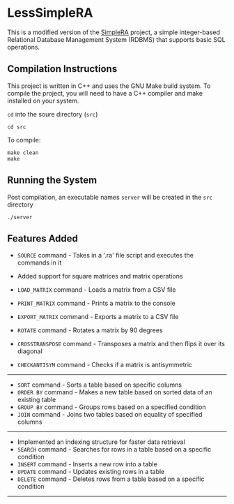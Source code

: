 <!-- [![Open in Visual Studio Code](https://classroom.github.com/assets/open-in-vscode-2e0aaae1b6195c2367325f4f02e2d04e9abb55f0b24a779b69b11b9e10269abc.svg)](https://classroom.github.com/online_ide?assignment_repo_id=17886365&assignment_repo_type=AssignmentRepo) -->
# LessSimpleRA

This is a modified version of the [SimpleRA](https://github.com/SimpleRA/SimpleRA) project, a simple integer-based Relational Database Management System (RDBMS) that supports basic SQL operations.

## Compilation Instructions

This project is written in C++ and uses the GNU Make build system. To compile the project, you will need to have a C++ compiler and make installed on your system.

```cd``` into the soure directory (```src```)
```
cd src
```
To compile:
```
make clean
make
```

## Running the System

Post compilation, an executable names ```server``` will be created in the ```src``` directory
```
./server
```

## Features Added

- ```SOURCE``` command - Takes in a '.ra' file script and executes the commands in it

- Added support for square matrices and matrix operations
- ```LOAD_MATRIX``` command - Loads a matrix from a CSV file
- ```PRINT_MATRIX``` command - Prints a matrix to the console
- ```EXPORT_MATRIX``` command - Exports a matrix to a CSV file
- ```ROTATE``` command - Rotates a matrix by 90 degrees
- ```CROSSTRANSPOSE``` command - Transposes a matrix and then flips it over its diagonal
- ```CHECKANTISYM``` command - Checks if a matrix is antisymmetric

---

- ```SORT``` command - Sorts a table based on specific columns
- ```ORDER BY``` command - Makes a new table based on sorted data of an existing table
- ```GROUP BY``` command - Groups rows based on a specified condition
- ```JOIN``` command - Joins two tables based on equality of specified columns

---

- Implemented an indexing structure for faster data retrieval
- ```SEARCH``` command - Searches for rows in a table based on a specific condition
- ```INSERT``` command - Inserts a new row into a table
- ```UPDATE``` command - Updates existing rows in a table
- ```DELETE``` command - Deletes rows from a table based on a specific condition

---